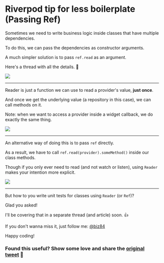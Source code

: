 # Riverpod tip for less boilerplate (Passing Ref)

Sometimes we need to write business logic inside classes that have multiple dependencies.

To do this, we can pass the dependencies as constructor arguments.

A much simpler solution is to pass `ref.read` as an argument.

Here's a thread with all the details. 🧵

![](054.1-use-reader.png)

---

Reader is just a function we can use to read a provider's value, **just once**.

And once we get the underlying value (a repository in this case), we can call methods on it.

Note: when we want to access a provider inside a widget callback, we do exactly the same thing.

![](054.2-use-reader.png)

---

An alternative way of doing this is to pass `ref` directly.

As a result, we have to call `ref.read(provider).someMethod()` inside our class methods.

Though if you only ever need to read (and not watch or listen), using `Reader` makes your intention more explicit.

![](054.3-use-reader.png)

---

But how to you write unit tests for classes using `Reader` (or `Ref`)?

Glad you asked!

I'll be covering that in a separate thread (and article) soon. 👍

If you don't wanna miss it, just follow me: [@biz84](https://twitter.com/biz84)

Happy coding!

### Found this useful? Show some love and share the [original tweet](https://twitter.com/biz84/status/1534773316145356801) 🙏
